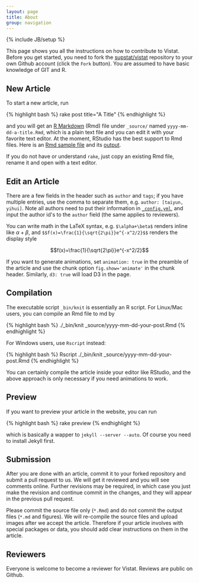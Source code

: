 ```yaml
---
layout: page
title: About
group: navigation
---
```

{% include JB/setup %}

This page shows you all the instructions on how to contribute to Vistat. Before you get started, you need to fork the [supstat/vistat](https://github.com/supstat/vistat) repository to your own Github account (click the `Fork` button). You are assumed to have basic knowledge of GIT and R.

## New Article

To start a new article, run

{% highlight bash %}
rake post title="A Title"
{% endhighlight %}

and you will get an [R Markdown](http://www.rstudio.com/ide/docs/authoring/using_markdown) (Rmd) file under `_source/` named `yyyy-mm-dd-a-title.Rmd`, which is a plain text file and you can edit it with your favorite text editor. At the moment, RStudio has the best support to Rmd files. Here is an [Rmd sample file](https://github.com/yihui/knitr-examples/blob/master/001-minimal.Rmd) and its [output](https://github.com/yihui/knitr-examples/blob/master/001-minimal.md).

If you do not have or understand `rake`, just copy an existing Rmd file, rename it and open with a text editor.

## Edit an Article

There are a few fields in the header such as `author` and `tags`; if you have multiple entries, use the comma to separate them, e.g. `author: [taiyun, yihui]`. Note all authors need to put their information in [`_config.yml`](https://github.com/supstat/vistat/blob/gh-pages/_config.yml), and input the author id's to the `author` field (the same applies to reviewers).

You can write math in the LaTeX syntax, e.g. `$\alpha+\beta$` renders inline like $\alpha+\beta$, and `$$f(x)=\frac{1}{\sqrt{2\pi}}e^{-x^2/2}$$` renders the display style

$$f(x)=\frac{1}{\sqrt{2\pi}}e^{-x^2/2}$$

If you want to generate animations, set `animation: true` in the preamble of the article and use the chunk option `fig.show='animate'` in the chunk header. Similarly, `d3: true` will load D3 in the page.

## Compilation

The executable script `_bin/knit` is essentially an R script. For Linux/Mac users, you can compile an Rmd file to md by

{% highlight bash %}
./_bin/knit _source/yyyy-mm-dd-your-post.Rmd
{% endhighlight %}

For Windows users, use `Rscript` instead:

{% highlight bash %}
Rscript ./_bin/knit _source/yyyy-mm-dd-your-post.Rmd
{% endhighlight %}

You can certainly compile the article inside your editor like RStudio, and the above approach is only necessary if you need animations to work.

## Preview

If you want to preview your article in the website, you can run

{% highlight bash %}
rake preview
{% endhighlight %}

which is basically a wapper to `jekyll --server --auto`. Of course you need to install Jekyll first.

## Submission

After you are done with an article, commit it to your forked repository and submit a pull request to us. We will get it reviewed and you will see comments online. Further revisions may be required, in which case you just make the revision and continue commit in the changes, and they will appear in the previous pull request.

Please commit the source file only (`*.Rmd`) and do not commit the output files (`*.md` and figures). We will re-compile the source files and upload images after we accept the article. Therefore if your article involves with special packages or data, you should add clear instructions on them in the article.

## Reviewers

Everyone is welcome to become a reviewer for Vistat. Reviews are public on Github.
